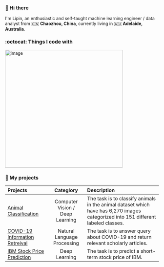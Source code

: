 ### 👋 Hi there 

I'm Lipin, an enthusiastic and self-taught machine learning engineer / data analyst  from 🇨🇳 **Chaozhou, China**, currently living in 🇦🇺 **Adelaide, Australia**.

### :octocat: Things I code with
<img width="385" alt="image" src="https://github.com/guolipin/guolipin/assets/134791744/d96f3393-af47-4033-8351-042b327d706a">

### 🌻 My projects
|  Projects | Categlory |    Description     |
| :---       |    :----:   |   :--- |
| [Animal Classification](https://github.com/guolipin/animal_classification) | Computer Vision /<br> Deep Learning| The task is to classify animals in the animal dataset which have has 6,270 images categorized into 151 different labeled classes.|
| [COVID-19 Information Retreival](https://github.com/guolipin/search_engine)   | Natural Language Processing | The task is to answer query about COVID-19 and return relevant scholarly articles.  |
| [IBM Stock Price Prediction]()   | Deep Learning | The task is to predict a short-term stock price of IBM. |
   

    

